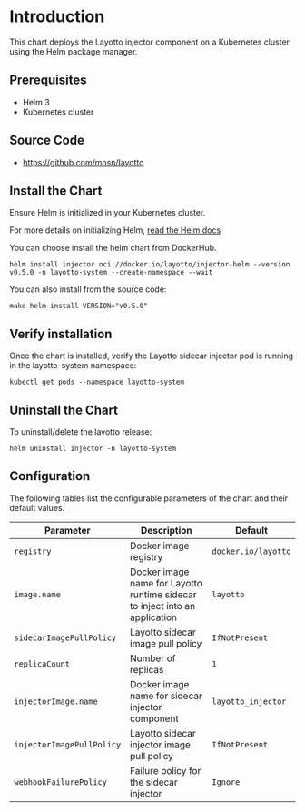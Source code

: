 # Introduction

This chart deploys the Layotto injector component on a Kubernetes cluster using the Helm package manager.

## Prerequisites

- Helm 3
- Kubernetes cluster

## Source Code
- https://github.com/mosn/layotto

## Install the Chart

Ensure Helm is initialized in your Kubernetes cluster.

For more details on initializing Helm, [read the Helm docs](https://helm.sh/docs/)

You can choose install the helm chart from DockerHub.
```
helm install injector oci://docker.io/layotto/injector-helm --version v0.5.0 -n layotto-system --create-namespace --wait
```
You can also install from the source code:
```
make helm-install VERSION="v0.5.0"
```

## Verify installation

Once the chart is installed, verify the Layotto sidecar injector pod is running in the layotto-system namespace:

```
kubectl get pods --namespace layotto-system
```

## Uninstall the Chart

To uninstall/delete the layotto release:

```
helm uninstall injector -n layotto-system
```

## Configuration
The following tables list the configurable parameters of the chart and their default values.


| **Parameter**                                      | **Description**                                              | **Default**         |
| -------------------------------------------------- | ------------------------------------------------------------ |---------------------|
| `registry`                | Docker image registry                                        | `docker.io/layotto` |
| `image.name`              | Docker image name for Layotto runtime sidecar to inject into an application | `layotto`           |
| `sidecarImagePullPolicy`  | Layotto sidecar image pull policy                            | `IfNotPresent`      |
| `replicaCount`            | Number of replicas                                           | `1`                 |
| `injectorImage.name`      | Docker image name for sidecar injector component             | `layotto_injector`  |
| `injectorImagePullPolicy` | Layotto sidecar injector image pull policy                   | `IfNotPresent`      |
| `webhookFailurePolicy`    | Failure policy for the sidecar injector                      | `Ignore`            |
